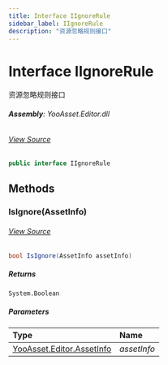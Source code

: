 ```yaml
---
title: Interface IIgnoreRule
sidebar_label: IIgnoreRule
description: "资源忽略规则接口"
---
```

# Interface IIgnoreRule
资源忽略规则接口

###### **Assembly**: YooAsset.Editor.dll
###### [View Source](https://github.com/tuyoogame/YooAsset-Samples.git/blob/main/Assets/YooAsset/Editor/AssetBundleCollector/CollectRules/IIgnoreRule.cs#L7)
```csharp title="Declaration"
public interface IIgnoreRule
```
## Methods
### IsIgnore(AssetInfo)

###### [View Source](https://github.com/tuyoogame/YooAsset-Samples.git/blob/main/Assets/YooAsset/Editor/AssetBundleCollector/CollectRules/IIgnoreRule.cs#L9)
```csharp title="Declaration"
bool IsIgnore(AssetInfo assetInfo)
```

##### Returns

`System.Boolean`

##### Parameters

| Type | Name |
|:--- |:--- |
| [YooAsset.Editor.AssetInfo](../YooAsset.Editor/AssetInfo.md) | *assetInfo* |

